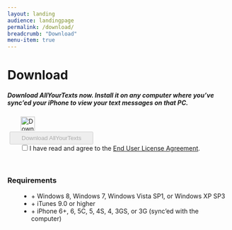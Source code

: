 ```yaml
---
layout: landing
audience: landingpage
permalink: /download/
breadcrumb: "Download"
menu-item: true
---
```


<div class="page type-page status-publish hentry">
  <h1 class="entry-title">Download</h1>
                           
  <div class="entry-content">
    <h5>Download AllYourTexts now. Install it on any computer where you’ve sync’ed your iPhone to view your text messages on that PC.</h5>
    <p><script type="text/javascript">// <![CDATA[
      function toggleDownloadEnabled()
      {
      document.downloadForm.downloadButton.disabled = !document.downloadForm.licenseAgreement.checked;
      }
      // ]]&gt;
      </script>
    </p>
    <form action="{{site.baseurl}}/starting-download/" name="downloadForm">
      <img class="alignleft size-full wp-image-340" style="margin: 0px 0px 0px 30px;" title="Download" src="{{site.baseurl}}/images/folder_download-32.png" alt="Download" width="32" height="32"><br>
      <input style="margin: 2px 0px 0px 5px; padding: 5px 25px;" type="submit" name="downloadButton" value="Download AllYourTexts" disabled="disabled"><br>
      <input style="margin: 0px 0px 0px 33px;" onclick="toggleDownloadEnabled()" type="checkbox" name="licenseAgreement" value="AgreeLicense"> I have read and agree to the <a title="License" href="/license/" target="_blank">End User License Agreement</a>.<p></p>
    </form>
    <p>&nbsp;</p>
    <h3 style="clear: both;">Requirements</h3>
    <ul style="margin-left: 30px;">
      <li>+ Windows 8, Windows 7, Windows Vista SP1, or Windows XP SP3</li>
      <li>+ iTunes 9.0 or higher</li>
      <li>+ iPhone 6+, 6, 5C, 5, 4S, 4, 3GS, or 3G (sync’ed with the computer)</li>
    </ul>
  </div><!-- .entry-content -->
</div>